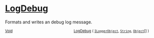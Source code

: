 # [LogDebug](./ILoggerObjectExtensions-100663354.md)

Formats and writes an debug log message.

<sub>[Void](https://docs.microsoft.com/en-us/dotnet/api/System.Void)</sub><img width=200/><sub>[LogDebug](./ILoggerObjectExtensions-100663354.md) ( [`ILoggerObject`](./../ILoggerObject.md), [`String`](https://docs.microsoft.com/en-us/dotnet/api/System.String), [`Object`](https://docs.microsoft.com/en-us/dotnet/api/System.Object)[] )</sub><br>


